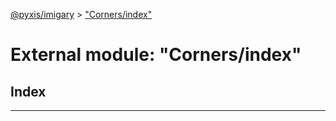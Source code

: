 [@pyxis/imigary](../README.md) > ["Corners/index"](../modules/_corners_index_.md)

# External module: "Corners/index"

## Index

---

